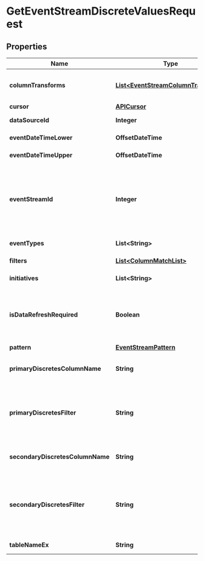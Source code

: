 

# GetEventStreamDiscreteValuesRequest


## Properties

| Name | Type | Description | Notes |
|------------ | ------------- | ------------- | -------------|
|**columnTransforms** | [**List&lt;EventStreamColumnTransform&gt;**](EventStreamColumnTransform.md) | Applies the specified transforms to base the result on the transformed discrete values |  [optional] |
|**cursor** | [**APICursor**](APICursor.md) |  |  [optional] |
|**dataSourceId** | **Integer** | Id of the datasource to which table belongs. |  [optional] |
|**eventDateTimeLower** | **OffsetDateTime** | Optionally filter by EventDateTime |  [optional] |
|**eventDateTimeUpper** | **OffsetDateTime** | Optionally filter by EventDateTime |  [optional] |
|**eventStreamId** | **Integer** | Optionally invoke using an Event Stream ID instead of DataSourceId/TableNameEx. In this mode ColumnTransforms will be defaulted to those published against the columns of the Event Stream but can still be overridden if required |  [optional] |
|**eventTypes** | **List&lt;String&gt;** | List of event types to include (default to all) |  [optional] |
|**filters** | [**List&lt;ColumnMatchList&gt;**](ColumnMatchList.md) | Additional columns to filter on |  [optional] |
|**initiatives** | **List&lt;String&gt;** | List of initiatives to include (default to all) |  [optional] |
|**isDataRefreshRequired** | **Boolean** | Indicate whether the request can be satisfied with an existing cached result or requires recreation with latest data (default false). Has no effect if PatternId is specified |  [optional] |
|**pattern** | [**EventStreamPattern**](EventStreamPattern.md) |  |  [optional] |
|**primaryDiscretesColumnName** | **String** | Optionally set the column name that is the primary source of discrete values (defaults to Location) |  [optional] |
|**primaryDiscretesFilter** | **String** | Optionally set a literal value or NSQL wildcard filter to further restrict the number of primary discrete values considered (e.g. MyEvent or %AllTheseEvents or EventsBeginningWith*) |  [optional] |
|**secondaryDiscretesColumnName** | **String** | Optionally set a secondary column name that can be used to further partition the discrete values e.g. Channel |  [optional] |
|**secondaryDiscretesFilter** | **String** | Optionally set a literal value or NSQL wildcard filter to further restrict the number of secondary discrete values considered (e.g. MyEvent or %AllTheseEvents or EventsBeginningWith*) |  [optional] |
|**tableNameEx** | **String** | Event Stream table (standard two part name ex) |  [optional] |



